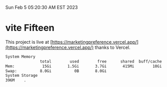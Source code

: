 Sun Feb  5 05:20:30 AM EST 2023

# vite Fifteen


This project is live at [https://marketingpreference.vercel.app/](https://marketingpreference.vercel.app/) thanks to Vercel.

```bash
System Memory
               total        used        free      shared  buff/cache   available
Mem:            15Gi       1.5Gi       3.7Gi       415Mi        10Gi        13Gi
Swap:          8.0Gi          0B       8.0Gi
System Storage
396M	.
```
